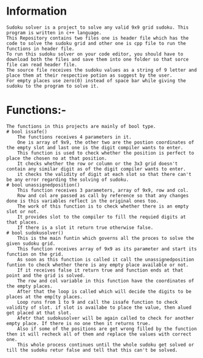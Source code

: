 # Information
    Sudoku solver is a project to solve any valid 9x9 grid sudoku. This program is written in c++ language. 
    This Repository contains two files one is header file which has the code to solve the sudoku grid and other one is cpp file to run the functions in header file.
    To run this sudoku solver on your code editor, you should have to download both the files and save them into one folder so that sorce file can read header file.
    The source file receives the sudoku values as a string of 9 letter and place them at their respective potion as suggest by the user.
    For empty places use zero(0) instead of space bar while giving the sudoku to the program to solve it.
# Functions:-
    The functions in this projects are mainly of bool type.
    # bool issafe()
        The functions receives 4 parameters in it.
        One is array of 9x9, the other two are the postion coordinates of the empty slot and last one is the digit compiler wants to enter.
        This function is used to check whether the position is perfect to place the chosen no at that position.
        It checks whether the row or column or the 3x3 grid doesn't contain any similar digit as of the digit compiler wants to enter.
        it checks the validity of digit at each slot so that there can't be any error regarding the solving of sudoku.
    # bool unassignedposition()
        This function receives 3 parameters, array of 9x9, row and col.
        Row and col are passed as call by reference so that any changes done is this variables reflect in the original ones too.
        The work of this function is to check whether there is an empty slot or not.
        It provides slot to the compiler to fill the requied digits at that places.
        If there is a slot it return true otherwise false.
    # bool sudokusolver()
        This is the main funtin which governs all the proces to solve the given sudoku grid.
        This function receives array of 9x9 as its parameter and start its function on the grid.
        As soon as this function is called it call the unassignedposition funtion to check whether there is any empty place available or not.
        If it receives false it return true and function ends at that point and the grid is solved.
        The row and col variable in this function have the coordinates of the empty places.
        After that the loop is called which will decide the digits to be places at the emp[ty places.
        Loop runs from 1 to 9 and call the issafe function to check validity of slot. if slot is availabe to place the value, then alued get placed at that slot.
        Afetr that sudokusolver will be again called to check for another empty place. If there is no one then it returns true.
        Also if some of the positions are get wrong filled by the function then it will recheck all of them and replace the values with correct one.
        This whole process continues until the whole sudoku get solved or till the sudoku retur false and tell that this can't be solved.
        
